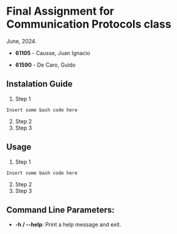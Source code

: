 # Final Assignment for Communication Protocols class
June, 2024.

* **61105** - Causse, Juan Ignacio

* **61590** - De Caro, Guido

## Instalation Guide

1. Step 1
```bash:
Insert some bash code here
```
2. Step 2
3. Step 3

## Usage

1. Step 1
```bash:
Insert some bash code here
```
2. Step 2
3. Step 3

## Command Line Parameters:
* **-h / --help**: Print a help message and exit.
